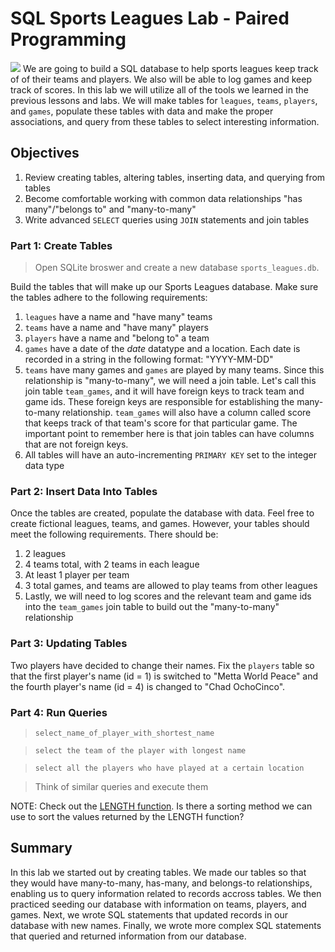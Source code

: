 
# SQL Sports Leagues Lab - Paired Programming

![](http://www.sportsmuntra.com/wp-content/uploads/2015/03/SD-MajorLeagueBaseball-1.jpg)
We are going to build a SQL database to help sports leagues keep track of of their teams and players.  We also will be able to log games and keep track of scores.  In this lab we will utilize all of the tools we learned in the previous lessons and labs.  We will make tables for `leagues`, `teams`, `players`, and `games`, populate these tables with data and make the proper associations, and query from these tables to select interesting information.

## Objectives

1.  Review creating tables, altering tables, inserting data, and querying from tables
2.  Become comfortable working with common data relationships "has many"/"belongs to" and "many-to-many"
3.  Write advanced `SELECT` queries using `JOIN` statements and join tables

### Part 1: Create Tables

> Open SQLite broswer and create a new database `sports_leagues.db`.

Build the tables that will make up our Sports Leagues database.  Make sure the tables adhere to the following requirements:

1.  `leagues` have a name and "have many" teams
2.  `teams` have a name and "have many" players
3.  `players` have a name and "belong to" a team
4.  `games` have a date of the *date* datatype and a location.  Each date is recorded in a string in the following format: "YYYY-MM-DD"
5.  `teams` have many games and `games` are played by many teams.  Since this relationship is "many-to-many", we will need a join table.  Let's call this join table `team_games`, and it will have foreign keys to track team and game ids.  These foreign keys are responsible for establishing the many-to-many relationship. `team_games` will also have a column called score that keeps track of that team's score for that particular game.  The important point to remember here is that join tables can have columns that are not foreign keys.
6.  All tables will have an auto-incrementing `PRIMARY KEY` set to the integer data type


### Part 2: Insert Data Into Tables

Once the tables are created, populate the database with data.  Feel free to create fictional leagues, teams, and games.  However, your tables should meet the following requirements.  There should be:

1.  2 leagues
2.  4 teams total, with 2 teams in each league
3.  At least 1 player per team
4.  3 total games, and teams are allowed to play teams from other leagues
5.  Lastly, we will need to log scores and the relevant team and game ids into the `team_games` join table to build out the "many-to-many" relationship

### Part 3: Updating Tables

Two players have decided to change their names.  Fix the `players` table so that the first player's name (id = 1) is switched to "Metta World Peace" and the fourth player's name (id = 4) is changed to "Chad OchoCinco".

### Part 4: Run Queries


> `select_name_of_player_with_shortest_name`

> `select the team of the player with longest name`

> `select all the players who have played at a certain location`

> Think of similar queries and execute them

NOTE: Check out the [LENGTH function](https://www.w3schools.com/sql/func_mysql_length.asp).  Is there a sorting method we can use to sort the values returned by the LENGTH function?

## Summary

In this lab we started out by creating tables. We made our tables so that they would have many-to-many, has-many, and belongs-to relationships, enabling us to query information related to records accross tables. We then practiced seeding our database with information on teams, players, and games. Next, we wrote SQL statements that updated records in our database with new names. Finally, we wrote more complex SQL statements that queried and returned information from our database.
